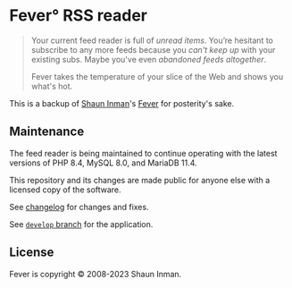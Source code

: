 # Fever° RSS reader

> Your current feed reader is full of _unread items_. You’re hesitant to subscribe to any more feeds because you _can't keep up_ with your existing subs. Maybe you've even _abandoned feeds altogether_.
>
> Fever takes the temperature of your slice of the Web and shows you what's hot.

This is a backup of [Shaun Inman](http://shauninman.com/)'s [Fever](https://feedafever.com/) for posterity's sake.

## Maintenance

The feed reader is being maintained to continue operating with the latest versions of PHP 8.4, MySQL 8.0, and MariaDB 11.4.

This repository and its changes are made public for anyone else with a licensed copy of the software.

See [changelog](CHANGELOG.md) for changes and fixes.

See [`develop` branch](../../tree/develop) for the application.

## License

Fever is copyright © 2008-2023 Shaun Inman.
